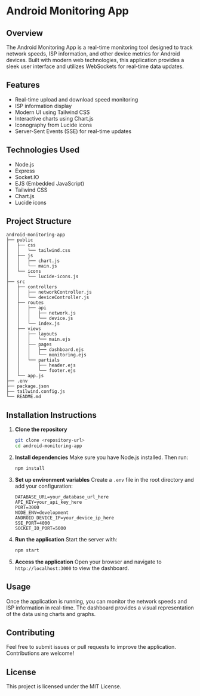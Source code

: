 # Android Monitoring App

## Overview
The Android Monitoring App is a real-time monitoring tool designed to track network speeds, ISP information, and other device metrics for Android devices. Built with modern web technologies, this application provides a sleek user interface and utilizes WebSockets for real-time data updates.

## Features
- Real-time upload and download speed monitoring
- ISP information display
- Modern UI using Tailwind CSS
- Interactive charts using Chart.js
- Iconography from Lucide icons
- Server-Sent Events (SSE) for real-time updates

## Technologies Used
- Node.js
- Express
- Socket.IO
- EJS (Embedded JavaScript)
- Tailwind CSS
- Chart.js
- Lucide icons

## Project Structure
```
android-monitoring-app
├── public
│   ├── css
│   │   └── tailwind.css
│   ├── js
│   │   ├── chart.js
│   │   └── main.js
│   └── icons
│       └── lucide-icons.js
├── src
│   ├── controllers
│   │   ├── networkController.js
│   │   └── deviceController.js
│   ├── routes
│   │   ├── api
│   │   │   ├── network.js
│   │   │   └── device.js
│   │   └── index.js
│   ├── views
│   │   ├── layouts
│   │   │   └── main.ejs
│   │   ├── pages
│   │   │   ├── dashboard.ejs
│   │   │   └── monitoring.ejs
│   │   └── partials
│   │       ├── header.ejs
│   │       └── footer.ejs
│   └── app.js
├── .env
├── package.json
├── tailwind.config.js
└── README.md
```

## Installation Instructions

1. **Clone the repository**
   ```bash
   git clone <repository-url>
   cd android-monitoring-app
   ```

2. **Install dependencies**
   Make sure you have Node.js installed. Then run:
   ```bash
   npm install
   ```

3. **Set up environment variables**
   Create a `.env` file in the root directory and add your configuration:
   ```
   DATABASE_URL=your_database_url_here
   API_KEY=your_api_key_here
   PORT=3000
   NODE_ENV=development
   ANDROID_DEVICE_IP=your_device_ip_here
   SSE_PORT=4000
   SOCKET_IO_PORT=5000
   ```

4. **Run the application**
   Start the server with:
   ```bash
   npm start
   ```

5. **Access the application**
   Open your browser and navigate to `http://localhost:3000` to view the dashboard.

## Usage
Once the application is running, you can monitor the network speeds and ISP information in real-time. The dashboard provides a visual representation of the data using charts and graphs.

## Contributing
Feel free to submit issues or pull requests to improve the application. Contributions are welcome!

## License
This project is licensed under the MIT License.